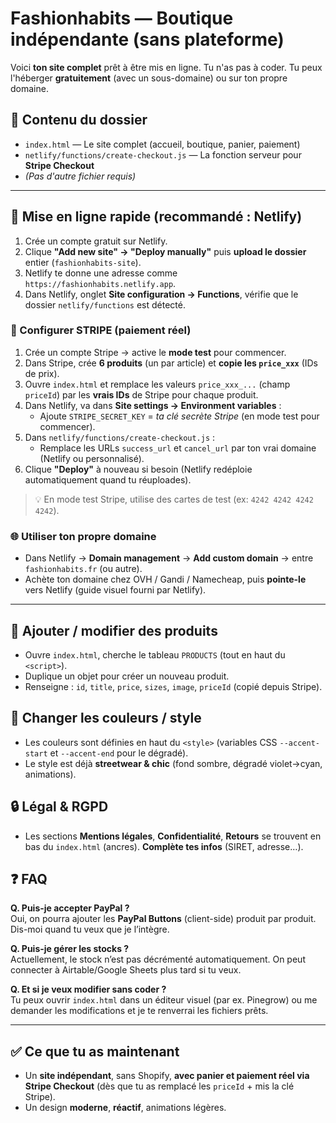 # Fashionhabits — Boutique indépendante (sans plateforme)

Voici **ton site complet** prêt à être mis en ligne. Tu n'as pas à coder.
Tu peux l'héberger **gratuitement** (avec un sous-domaine) ou sur ton propre domaine.

## 🚀 Contenu du dossier
- `index.html` — Le site complet (accueil, boutique, panier, paiement)
- `netlify/functions/create-checkout.js` — La fonction serveur pour **Stripe Checkout**
- *(Pas d'autre fichier requis)*

---

## 🏁 Mise en ligne rapide (recommandé : Netlify)
1. Crée un compte gratuit sur Netlify.
2. Clique **"Add new site" → "Deploy manually"** puis **upload le dossier** entier (`fashionhabits-site`).
3. Netlify te donne une adresse comme `https://fashionhabits.netlify.app`.
4. Dans Netlify, onglet **Site configuration → Functions**, vérifie que le dossier `netlify/functions` est détecté.

### 🔐 Configurer STRIPE (paiement réel)
1. Crée un compte Stripe → active le **mode test** pour commencer.
2. Dans Stripe, crée **6 produits** (un par article) et **copie les `price_xxx`** (IDs de prix).
3. Ouvre `index.html` et remplace les valeurs `price_xxx_...` (champ `priceId`) par les **vrais IDs** de Stripe pour chaque produit.
4. Dans Netlify, va dans **Site settings → Environment variables** :
   - Ajoute `STRIPE_SECRET_KEY` = *ta clé secrète Stripe* (en mode test pour commencer).
5. Dans `netlify/functions/create-checkout.js` :
   - Remplace les URLs `success_url` et `cancel_url` par ton vrai domaine (Netlify ou personnalisé).
6. Clique **"Deploy"** à nouveau si besoin (Netlify redéploie automatiquement quand tu réuploades).

> 💡 En mode test Stripe, utilise des cartes de test (ex: `4242 4242 4242 4242`).

### 🌐 Utiliser ton propre domaine
- Dans Netlify → **Domain management** → **Add custom domain** → entre `fashionhabits.fr` (ou autre).
- Achète ton domaine chez OVH / Gandi / Namecheap, puis **pointe-le** vers Netlify (guide visuel fourni par Netlify).

---

## 🛒 Ajouter / modifier des produits
- Ouvre `index.html`, cherche le tableau `PRODUCTS` (tout en haut du `<script>`).
- Duplique un objet pour créer un nouveau produit.
- Renseigne : `id`, `title`, `price`, `sizes`, `image`, `priceId` (copié depuis Stripe).

## 🧰 Changer les couleurs / style
- Les couleurs sont définies en haut du `<style>` (variables CSS `--accent-start` et `--accent-end` pour le dégradé).
- Le style est déjà **streetwear & chic** (fond sombre, dégradé violet→cyan, animations).

## 🔒 Légal & RGPD
- Les sections **Mentions légales**, **Confidentialité**, **Retours** se trouvent en bas du `index.html` (ancres). **Complète tes infos** (SIRET, adresse…).

## ❓ FAQ
**Q. Puis-je accepter PayPal ?**  
Oui, on pourra ajouter les **PayPal Buttons** (client-side) produit par produit. Dis-moi quand tu veux que je l’intègre.

**Q. Puis-je gérer les stocks ?**  
Actuellement, le stock n’est pas décrémenté automatiquement. On peut connecter à Airtable/Google Sheets plus tard si tu veux.

**Q. Et si je veux modifier sans coder ?**  
Tu peux ouvrir `index.html` dans un éditeur visuel (par ex. Pinegrow) ou me demander les modifications et je te renverrai les fichiers prêts.

---

## ✅ Ce que tu as maintenant
- Un **site indépendant**, sans Shopify, **avec panier et paiement réel via Stripe Checkout** (dès que tu as remplacé les `priceId` + mis la clé Stripe).
- Un design **moderne**, **réactif**, animations légères.
